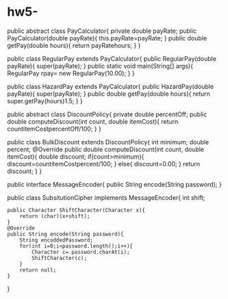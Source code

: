 # hw5-
public abstract class PayCalculator{
    private double payRate;
    public PayCalculator(double payRate){
        this.payRate=payRate;
    }
    public double getPay(double hours){
        return payRatehours;
    }
}


public class RegularPay extends PayCalculator{
    public RegularPay(double payRate){
        super(payRate);
    }
    public static void main(String[] args){
        RegularPay rpay= new RegularPay(10.00);
    }
}




public class HazardPay extends PayCalculator{
    public HazardPay(double payRate){
        super(payRate);
    }
    public double getPay(double hours){
       return super.getPay(hours)1.5; 
    }
}



public abstract class DiscountPolicy{
    private double percentOff;
    public double computeDiscount(int count, double itemCost){
        return countitemCostpercentOff/100;
    }
}


public class BulkDiscount extends DiscountPolicy{
    int minimum;
    double percent;
    @Override
    public double computeDiscount(int count, double itemCost){
      double discount;
      if(count>minimum){
          discount=countitemCostpercent/100;
        }
        else{
           discount=0.00; 
        }
      return discount;
    }
}




public interface MessageEncoder{
    public String encode(String password);
}


public class SubsitutionCipher implements MessageEncoder{
    int shift;

    public Character ShiftCharacter(Character x){
        return (char)(x+shift);
    }
    @Override
    public String encode(String password){
        String encoddedPassword;
        for(int i=0;i<password.length();i++){
            Character c= password.charAt(i);
            ShiftCharacter(c);
        }
        return null;
    }
}
